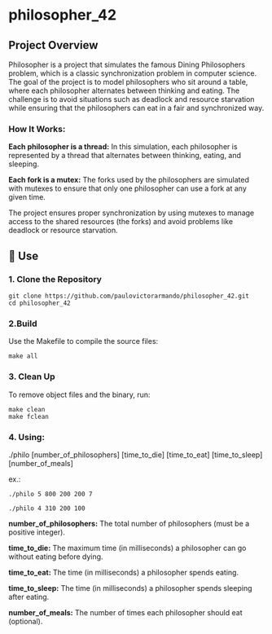 # philosopher_42

## Project Overview
Philosopher is a project that simulates the famous Dining Philosophers problem, which is a classic synchronization problem in computer science. The goal of the project is to model philosophers who sit around a table, where each philosopher alternates between thinking and eating. The challenge is to avoid situations such as deadlock and resource starvation while ensuring that the philosophers can eat in a fair and synchronized way.

### How It Works:
<b>Each philosopher is a thread:</b> In this simulation, each philosopher is represented by a thread that alternates between thinking, eating, and sleeping.

<b>Each fork is a mutex:</b> The forks used by the philosophers are simulated with mutexes to ensure that only one philosopher can use a fork at any given time.

The project ensures proper synchronization by using mutexes to manage access to the shared resources (the forks) and avoid problems like deadlock or resource starvation.


## 🚀 Use
### 1. Clone the Repository
```
git clone https://github.com/paulovictorarmando/philosopher_42.git
cd philosopher_42
```
### 2.Build
Use the Makefile to compile the source files:
```
make all
```
### 3. Clean Up
To remove object files and the binary, run:
```
make clean
make fclean
```
### 4. Using:
./philo  [number_of_philosophers]  [time_to_die]  [time_to_eat]  [time_to_sleep]  [number_of_meals]

ex.:
```
./philo 5 800 200 200 7

./philo 4 310 200 100

```

<b>number_of_philosophers:</b> The total number of philosophers (must be a positive integer).

<b>time_to_die:</b> The maximum time (in milliseconds) a philosopher can go without eating before dying.

<b>time_to_eat:</b> The time (in milliseconds) a philosopher spends eating.

<b>time_to_sleep:</b> The time (in milliseconds) a philosopher spends sleeping after eating.

<b>number_of_meals:</b> The number of times each philosopher should eat (optional).
###
